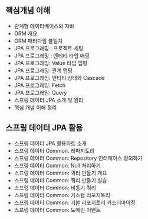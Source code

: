 ## 핵심개념 이해

- 관계형 데이터베이스와 자바
- ORM 개요
- ORM 패러다임 불일치
- JPA 프로그래밍 : 프로젝트 세팅
- JPA 프로그래밍 : 엔티티 타입 매핑
- JPA 프로그래밍: Value 타입 맵핑
- JPA 프로그래밍: 관계 맵핑
- JPA 프로그래밍: 엔티티 상태와 Cascade
- JPA 프로그래밍: Fetch
- JPA 프로그래밍: Query
- 스프링 데이터 JPA 소개 및 원리
- 핵심 개념 이해 정리

## 스프링 데이터 JPA 활용

- 스프링 데이터 JPA 활용파트 소개
- 스프링 데이터 Common. 레파지토리
- 스프링 데이터 Common: Repository 인터페이스 정의하기
- 스프링 데이터 Common: Null 처리하기
- 스프링 데이터 Common: 쿼리 만들기 개요
- 스프링 데이터 Common: 쿼리 만들기 실습
- 스프링 데이터 Common: 비동기 쿼리
- 스프링 데이터 Common: 커스텀 리포지토리
- 스프링 데이터 Common: 기본 리포지토리 커스터마이징
- 스프링 데이터 Common: 도메인 이벤트
